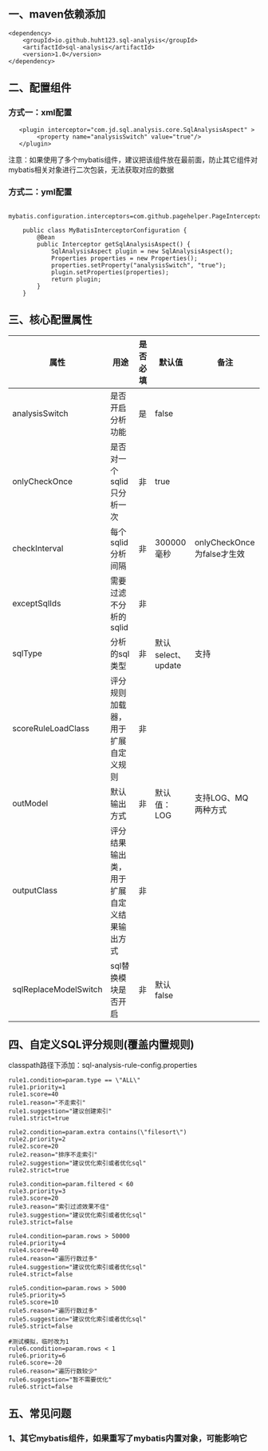 ## 一、maven依赖添加 ##

    <dependency>
        <groupId>io.github.huht123.sql-analysis</groupId>
        <artifactId>sql-analysis</artifactId>
        <version>1.0</version>
    </dependency>

## 二、配置组件 ##

### 方式一：xml配置

       <plugin interceptor="com.jd.sql.analysis.core.SqlAnalysisAspect" >
            <property name="analysisSwitch" value="true"/>
       </plugin>

注意：如果使用了多个mybatis组件，建议把该组件放在最前面，防止其它组件对mybatis相关对象进行二次包装，无法获取对应的数据

### 方式二：yml配置

        mybatis.configuration.interceptors=com.github.pagehelper.PageInterceptor,com.jd.rd.intl.mybatis.plugin.condition.ConditionAdderPlugin

````
    public class MyBatisInterceptorConfiguration {
        @Bean
        public Interceptor getSqlAnalysisAspect() {
            SqlAnalysisAspect plugin = new SqlAnalysisAspect();
            Properties properties = new Properties();
            properties.setProperty("analysisSwitch", "true");
            plugin.setProperties(properties);
            return plugin;
        }
    }
````

## 三、核心配置属性

| 属性                    | 用途                    | 是否必填 | 默认值             | 备注                      |
|-----------------------|-----------------------|------|-----------------|-------------------------|
| analysisSwitch        | 是否开启分析功能              | 是    | false           |                         |
| onlyCheckOnce         | 是否对一个sqlid只分析一次       | 非    | true            |                         |
| checkInterval         | 每个sqlid分析间隔           | 非    | 300000毫秒        | onlyCheckOnce 为false才生效 |
| exceptSqlIds          | 需要过滤不分析的sqlid         | 非    |                 |                         |
| sqlType               | 分析的sql类型              | 非    | 默认select、update | 支持                      |
| scoreRuleLoadClass    | 评分规则加载器，用于扩展自定义规则     | 非    |                 |                         |
| outModel              | 默认输出方式                | 非    | 默认值：LOG         | 支持LOG、MQ两种方式            |
| outputClass           | 评分结果输出类，用于扩展自定义结果输出方式 | 非    |                 |                         |
| sqlReplaceModelSwitch | sql替换模块是否开启           | 非    | 默认 false        |                         |

## 四、自定义SQL评分规则(覆盖内置规则)

classpath路径下添加：sql-analysis-rule-config.properties

    rule1.condition=param.type == \"ALL\"
    rule1.priority=1
    rule1.score=40
    rule1.reason="不走索引"
    rule1.suggestion="建议创建索引"
    rule1.strict=true
    
    rule2.condition=param.extra contains(\"filesort\")
    rule2.priority=2
    rule2.score=20
    rule2.reason="排序不走索引"
    rule2.suggestion="建议优化索引或者优化sql"
    rule2.strict=true
    
    rule3.condition=param.filtered < 60
    rule3.priority=3
    rule3.score=20
    rule3.reason="索引过滤效果不佳"
    rule3.suggestion="建议优化索引或者优化sql"
    rule3.strict=false
    
    rule4.condition=param.rows > 50000
    rule4.priority=4
    rule4.score=40
    rule4.reason="遍历行数过多"
    rule4.suggestion="建议优化索引或者优化sql"
    rule4.strict=false
    
    rule5.condition=param.rows > 5000
    rule5.priority=5
    rule5.score=10
    rule5.reason="遍历行数过多"
    rule5.suggestion="建议优化索引或者优化sql"
    rule5.strict=false
    
    #测试模拟，临时改为1
    rule6.condition=param.rows < 1
    rule6.priority=6
    rule6.score=-20
    rule6.reason="遍历行数较少"
    rule6.suggestion="暂不需要优化"
    rule6.strict=false

## 五、常见问题

### 1、其它mybatis组件，如果重写了mybatis内置对象，可能影响它
